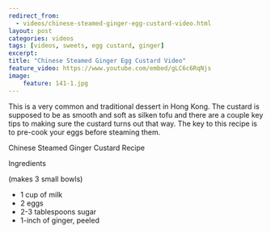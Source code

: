 ```yaml
---
redirect_from: 
  - videos/chinese-steamed-ginger-egg-custard-video.html
layout: post
categories: videos
tags: [videos, sweets, egg custard, ginger]
excerpt: 
title: "Chinese Steamed Ginger Egg Custard Video"
feature_video: https://www.youtube.com/embed/gLC6c6RqNjs
image:
    feature: 141-1.jpg
---
```


This is a very common and traditional dessert in Hong Kong.  The custard is supposed to be as smooth and soft as silken tofu and there are a couple key tips to making sure the custard turns out that way.  The key to this recipe is to pre-cook your eggs before steaming them.

Chinese Steamed Ginger Custard Recipe

Ingredients

(makes 3 small bowls)
 
- 1 cup of milk
- 2 eggs
- 2-3 tablespoons sugar
- 1-inch of ginger, peeled
